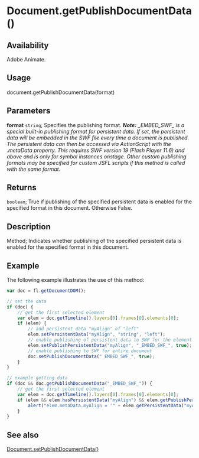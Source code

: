 # Document.getPublishDocumentData()

## Availability

Adobe Animate.

## Usage

document.getPublishDocumentData(format)

## Parameters

**format** `string`; Specifies the publishing format.
***Note:** _EMBED_SWF\_ is a special built-in publishing format for persistent data. If set, the persistent data will be embedded in the SWF file every time a document is published. The persistent data can then be accessed via ActionScript with the .metaData property. This requires SWF version 19 (Flash Player 11.6) and above and is only for symbol instances onstage. Other custom publishing formats may be specified for custom JSFL scripts if this method is called with the same format.*

## Returns

`boolean`; True if publishing of the specified persistent data is enabled for the specified format in this document. Otherwise False.

## Description

Method; Indicates whether publishing of the specified persistent data is enabled for the specified format in this document.

## Example

The following example illustrates the use of this method:

```javascript
var doc = fl.getDocumentDOM();

// set the data
if (doc) {
    // get the first selected element
    var elem = doc.getTimeline().layers[0].frames[0].elements[0];
    if (elem) {
        // add persistent data "myAlign" of "left"
        elem.setPersistentData("myAlign", "string", "left");
        // enable publishing of persistent data to SWF for the element
        elem.setPublishPersistentData("myAlign", "_EMBED_SWF_", true);
        // enable publishing to SWF for entire document
        doc.setPublishDocumentData("_EMBED_SWF_", true);
    }
}

// example getting data
if (doc && doc.getPublishDocumentData("_EMBED_SWF_")) {
    // get the first selected element
    var elem = doc.getTimeline().layers[0].frames[0].elements[0];
    if (elem && elem.hasPersistentData("myAlign") && elem.getPublishPersistentData("myAlign", "_EMBED_SWF_")) {
        alert("elem.metaData.myAlign = '" + elem.getPersistentData("myAlign") + "' will be embedded in SWF when published.");
    }
}
```

## See also

[Document.setPublishDocumentData()](../Document_object/Document9627.md)
